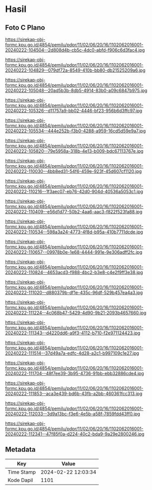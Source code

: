 # Hasil

## Foto C Plano

https://sirekap-obj-formc.kpu.go.id/4854/pemilu/pdpr/11/02/06/20/16/1102062016001-20240222-104504--2d808d4b-cb5c-4dc0-abfd-f906c6d3fac4.jpg

https://sirekap-obj-formc.kpu.go.id/4854/pemilu/pdpr/11/02/06/20/16/1102062016001-20240222-104829--079df72a-8549-410b-bb80-db21525209a6.jpg

https://sirekap-obj-formc.kpu.go.id/4854/pemilu/pdpr/11/02/06/20/16/1102062016001-20240222-105048--20ad5b3b-8db5-4914-83b0-a09c6847b975.jpg

https://sirekap-obj-formc.kpu.go.id/4854/pemilu/pdpr/11/02/06/20/16/1102062016001-20240222-105326--d11757a9-bb02-4446-bf23-956b6d3ffc97.jpg

https://sirekap-obj-formc.kpu.go.id/4854/pemilu/pdpr/11/02/06/20/16/1102062016001-20240222-105534--444e252b-f3b0-4288-a959-16cd5d59e9a7.jpg

https://sirekap-obj-formc.kpu.go.id/4854/pemilu/pdpr/11/02/06/20/16/1102062016001-20240222-105820--79e5958a-318b-4e13-b009-bdc67113767e.jpg

https://sirekap-obj-formc.kpu.go.id/4854/pemilu/pdpr/11/02/06/20/16/1102062016001-20240222-110030--4bb8ed31-54f6-459e-923f-45d607cf1120.jpg

https://sirekap-obj-formc.kpu.go.id/4854/pemilu/pdpr/11/02/06/20/16/1102062016001-20240222-110216--1f3aec07-eb76-42d0-904d-40536a5053c1.jpg

https://sirekap-obj-formc.kpu.go.id/4854/pemilu/pdpr/11/02/06/20/16/1102062016001-20240222-110409--e56d1d77-50b2-4aa6-aac3-f822f523fa88.jpg

https://sirekap-obj-formc.kpu.go.id/4854/pemilu/pdpr/11/02/06/20/16/1102062016001-20240222-110534--598a3a24-4773-4f8d-b95a-410b7711dcde.jpg

https://sirekap-obj-formc.kpu.go.id/4854/pemilu/pdpr/11/02/06/20/16/1102062016001-20240222-110657--09978b0e-1e68-4444-991e-9e306adff2fc.jpg

https://sirekap-obj-formc.kpu.go.id/4854/pemilu/pdpr/11/02/06/20/16/1102062016001-20240222-110824--4653acd3-f988-4bc2-b3e8-c4e2f9ff3e38.jpg

https://sirekap-obj-formc.kpu.go.id/4854/pemilu/pdpr/11/02/06/20/16/1102062016001-20240222-111020--d880379b-df1e-435c-96df-529b457ea4a3.jpg

https://sirekap-obj-formc.kpu.go.id/4854/pemilu/pdpr/11/02/06/20/16/1102062016001-20240222-111224--4c068b47-5429-4d90-9b21-2093b4657660.jpg

https://sirekap-obj-formc.kpu.go.id/4854/pemilu/pdpr/11/02/06/20/16/1102062016001-20240222-111343--d4220dd6-a9f3-4112-b710-f2e971124423.jpg

https://sirekap-obj-formc.kpu.go.id/4854/pemilu/pdpr/11/02/06/20/16/1102062016001-20240222-111514--37d49a7a-edfc-4d28-a2c1-b997109c1e27.jpg

https://sirekap-obj-formc.kpu.go.id/4854/pemilu/pdpr/11/02/06/20/16/1102062016001-20240222-111704--48f7ee39-3b95-4736-91bb-ebb32886cde4.jpg

https://sirekap-obj-formc.kpu.go.id/4854/pemilu/pdpr/11/02/06/20/16/1102062016001-20240222-111853--aca3e439-bd6b-43fb-a2bb-460361fcc313.jpg

https://sirekap-obj-formc.kpu.go.id/4854/pemilu/pdpr/11/02/06/20/16/1102062016001-20240222-112033--3d9a13bc-f3e6-4e5b-a58f-7859fdd43ff0.jpg

https://sirekap-obj-formc.kpu.go.id/4854/pemilu/pdpr/11/02/06/20/16/1102062016001-20240222-112341--47f85f0a-d224-40c2-bda9-9a29e2800246.jpg


## Metadata

| Key        | Value               |
| ---------- | ------------------- |
| Time Stamp | 2024-02-22 12:03:34 |
| Kode Dapil | 1101                |



